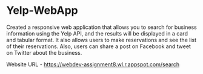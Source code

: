 # Yelp-WebApp

Created a responsive web application that allows you to search for business information using the Yelp API, and the results will be displayed in a card and tabular format. It also allows users to make reservations and see the list of their reservations. Also, users can share a post on Facebook and tweet on Twitter about the business.

Website URL - https://webdev-assignment8.wl.r.appspot.com/search
